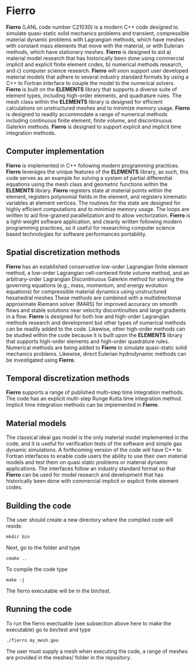 # Fierro

**Fierro** (LANL code number C21030) is a modern C++ code designed to simulate quasi-static solid mechanics problems and transient, compressible material dynamic problems with Lagrangian methods, which have meshes with constant mass elements that move with the material, or with Eulerian methods, which have stationary meshes.  **Fierro** is designed to aid a) material model research that has historically been done using commercial implicit and explicit finite element codes, b) numerical methods research, and c) computer science research.  **Fierro** will soon support user developed material models that adhere to several industry standard formats by using a C++ to Fortran interface to couple the model to the numerical solvers.  **Fierro** is built on the **ELEMENTS** library that supports a diverse suite of element types, including high-order elements, and quadrature rules. The mesh class within the **ELEMENTS** library is designed for efficient calculations on unstructured meshes and to minimize memory usage.  **Fierro** is designed to readily accommodate a range of numerical methods including continuous finite element, finite volume, and discontinuous Galerkin methods.  **Fierro** is designed to support explicit and implicit time integration methods.  


## Computer implementation
**Fierro** is implemented in C++ following modern programming practices.  **Fierro** leverages the unique features of the **ELEMENTS** library, as such, this code serves as an example for solving a system of partial differential equations using the mesh class and geometric functions within the **ELEMENTS** library.  **Fierro** registers state at material points within the element, registers polynomial fields in the element, and registers kinematic variables at element vertices.  The routines for the state are designed for highly efficient computations and to minimize memory usage.  The loops are written to aid fine-grained parallelization and to allow vectorization. **Fierro** is a light-weight software application, and cleanly written following modern programming practices, so it useful for researching computer science based technologies for software performances portability.  

## Spatial discretization methods 
**Fierro** has an established conservative low-order Lagrangian finite element method, a low-order Lagrangian cell-centered finite volume method, and an arbitrary-order Lagrangian Discontinuous Galerkin method for solving the governing equations (e.g., mass, momentum, and energy evolution equations) for compressible material dynamics using unstructured hexahedral meshes  These methods are combined with a multidirectional approximate Riemann solver (MARS) for improved accuracy on smooth flows and stable solutions near velocity discontinuities and large gradients in a flow. **Fierro** is designed for both low and high-order Lagrangian methods research and development but other types of numerical methods can be readily added to the code.  Likewise, other high-order methods can be studied within the code because it is built upon the **ELEMENTS** library that supports high-order elements and high-order quadrature rules.  Numerical methods are being added to **Fierro** to simulate quasi-static solid mechanics problems.  Likewise, direct Eulerian hydrodynamic methods can be investigated using **Fierro**.

## Temporal discretization methods 
**Fierro** supports a range of published multi-step time integration methods.  The code has an explicit multi-step Runge Kutta time integration method.  Implicit time integration methods can be implemented in **Fierro**.

## Material models  
The classical ideal gas model is the only material model implemented in the code, and it is useful for verification tests of the software and simple gas dynamic simulations.  A forthcoming version of the code will have C++ to Fortran interfaces to enable code users the ability to use their own material models and test them on quasi static problems or material dynamic applications.  The interfaces follow an industry standard format so that **Fierro** can be used for model research and development that has historically been done with commercial implicit or explicit finite element codes. 

## Building the code
The user should create a new directory where the compiled code will reside.  
```
mkdir bin
```
Next, go to the folder and type
```
cmake ..
```
To compile the code type
```
make -j
```
The fierro executable will be in the bin/test.

## Running the code
To run the fierro exectuable (see subsection above here to make the executable) go to bin/test and type
```
./fierro my_mesh.geo
```
The user must supply a mesh when executing the code, a range of meshes are provided in the meshes/ folder in the repository.









